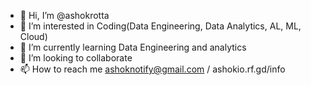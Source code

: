 - 👋 Hi, I’m @ashokrotta
- 👀 I’m interested in Coding(Data Engineering, Data Analytics, AL, ML, Cloud)
- 🌱 I’m currently learning Data Engineering and analytics
- 💞️ I’m looking to collaborate
- 📫 How to reach me ashoknotify@gmail.com / ashokio.rf.gd/info

<!---
ashokrotta/ashokrotta is a ✨ special ✨ repository because its `README.md` (this file) appears on your GitHub profile.
You can click the Preview link to take a look at your changes.
--->
